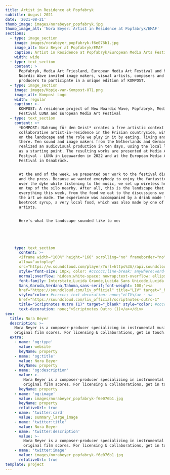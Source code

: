 ```yaml
---
title: Artist in Residence at Popfabryk
subtitle: August 2021
date: '2021-08-21'
thumb_image: images/norabeyer_popfabryk.jpg
thumb_image_alt: 'Nora Beyer: Artist in Residence at Popfabryk/EMAF'
sections:
  - type: image_section
    image: images/norabeyer_popfabryk-f6e076b1.jpg
    image_alt: Nora Beyer at Popfabryk/EMAF
    caption: Artist in Residence at Popfabryk/European Media Arts Festival
    width: wide
  - type: text_section
    content: >
      Popfabryk, Media Art Friesland, European Media Art Festival and New
      Noardic Wave invited image makers, visual artists, composers and music
      producers to participate in a unique edition of KOMPOST. 
  - type: image_section
    image: images/Kopie-van-Kompost-OT1.png
    image_alt: Kompost Logo
    width: regular
    caption: >-
      KOMPOST: A residence project of New Noardic Wave, Popfabryk, Media Art
      Festival LUNA and European Media Art Festival
  - type: text_section
    content: >+
      *KOMPOST: Nahrung für den Geist* creates a free artistic context for a
      collaborative artist-in-residence in the Frisian countryside, with a focus
      on the landscape and the role we play in it by eating, living and working
      there. Ten sound and image makers from the Netherlands and Germany jointly
      realized an audiovisual production in ten days, using the local landscape
      as a starting point. The resulting works are presented at Media Art
      Festival - LUNA in Leeuwarden in 2022 and at the European Media Art
      Festival in Osnabrück.


      At the end of the week, we presented our work to the festival directors
      and the press. Because we wanted everybody to enjoy the fantastic view
      over the dyke while listening to the music, we set up wireless headphones
      on top of the silo nearby. After all, this is the landscape that inspired
      everything this week, from the food we eat to the discussions we had to
      the art we made. The experience was accompanied by a drink made from
      beetroot syrup, a very local food, which was also made by one of the
      artists.


      Here’s what the landscape sounded like to me:




 
    type: text_section
      content: >-
      <iframe width="100%" height="166" scrolling="no" frameborder="no"
      allow="autoplay"
      src="https://w.soundcloud.com/player/?url=https%3A//api.soundcloud.com/tracks/971889427&color=%23ff5500&auto_play=false&hide_related=false&show_comments=true&show_user=true&show_reposts=false&show_teaser=true"></iframe><div
      style="font-size: 10px; color: #cccccc;line-break: anywhere;word-break:
      normal;overflow: hidden;white-space: nowrap;text-overflow: ellipsis;
      font-family: Interstate,Lucida Grande,Lucida Sans Unicode,Lucida
      Sans,Garuda,Verdana,Tahoma,sans-serif;font-weight: 100;"><a
      href="https://soundcloud.com/liv_official" title="LIV" target="_blank"
      style="color: #cccccc; text-decoration: none;">LIV</a> · <a
      href="https://soundcloud.com/liv_official/scriptnotes-outro-1"
      title="Scriptnotes Outro (1)" target="_blank" style="color: #cccccc;
      text-decoration: none;">Scriptnotes Outro (1)</a></div>
seo:
  title: Nora Beyer
  description: >-
    Nora Beyer is a composer-producer specializing in instrumental music and
    original film scores. For licensing & collaborations, get in touch.
  extra:
    - name: 'og:type'
      value: website
      keyName: property
    - name: 'og:title'
      value: Nora Beyer
      keyName: property
    - name: 'og:description'
      value: >-
        Nora Beyer is a composer-producer specializing in instrumental music and
        original film scores. For licensing & collaborations, get in touch.
      keyName: property
    - name: 'og:image'
      value: images/norabeyer_popfabryk-f6e076b1.jpg
      keyName: property
      relativeUrl: true
    - name: 'twitter:card'
      value: summary_large_image
    - name: 'twitter:title'
      value: Nora Beyer
    - name: 'twitter:description'
      value: >-
        Nora Beyer is a composer-producer specializing in instrumental music and
        original film scores. For licensing & collaborations, get in touch.
    - name: 'twitter:image'
      value: images/norabeyer_popfabryk-f6e076b1.jpg
      relativeUrl: true
template: project
---
```

